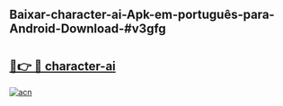 ## Baixar-character-ai-Apk-em-português​-para-Android-Download-#v3gfg

# <h2><a href="https://ainizakaria.my?title=character-ai&ref=20M">🔗👉 🔴 character-ai</a></h2>

[![acn](https://github.com/user-attachments/assets/0f9c940e-d8b0-45ae-aac7-cd30a18b3e1c)](https://ainizakaria.my?title=character-ai&ref=20M)


